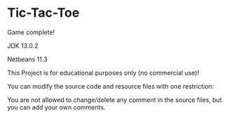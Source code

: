 # Tic-Tac-Toe
Game complete!

JDK 13.0.2

Netbeans 11.3

This Project is for educational purposes only (no commercial use)!

You can modify the source code and resource files with one restriction:

You are not allowed to change/delete any comment in the source files, 
but you can add your own comments.


